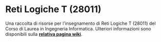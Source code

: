 # Reti Logiche T (28011)

Una raccolta di risorse per l'insegnamento di Reti Logiche T (28011) del
Corso di Laurea in Ingegneria Informatica. Ulteriori informazioni sono
disponibili sulla [**relativa pagina
wiki**](https://cartabinaria.students.cs.unibo.it/wiki/raccolte-di-risorse).
